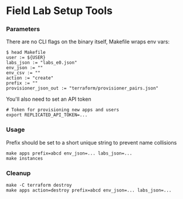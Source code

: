 Field Lab Setup Tools
========================


### Parameters

There are no CLI flags on the binary itself, Makefile wraps env vars:

    $ head Makefile
    user := ${USER}
    labs_json := "labs_e0.json"
    env_json := ""
    env_csv := ""
    action := "create"
    prefix := ""
    provisioner_json_out := "terraform/provisioner_pairs.json"
    
You'll also need to set an API token

    # Token for provisioning new apps and users
    export REPLICATED_API_TOKEN=...


### Usage

Prefix should be set to a short unique string to prevent name collisions

	make apps prefix=abcd env_json=... labs_json=...
	make instances

### Cleanup

    make -C terraform destroy
    make apps action=destroy prefix=abcd env_json=... labs_json=...
